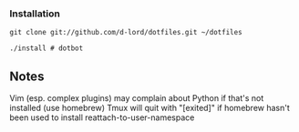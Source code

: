 ### Installation

    git clone git://github.com/d-lord/dotfiles.git ~/dotfiles

    ./install # dotbot

## Notes
Vim (esp. complex plugins) may complain about Python if that's not installed (use homebrew)
Tmux will quit with "[exited]" if homebrew hasn't been used to install reattach-to-user-namespace
